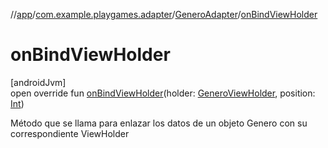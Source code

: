 //[app](../../../index.md)/[com.example.playgames.adapter](../index.md)/[GeneroAdapter](index.md)/[onBindViewHolder](on-bind-view-holder.md)

# onBindViewHolder

[androidJvm]\
open override fun [onBindViewHolder](on-bind-view-holder.md)(holder: [GeneroViewHolder](../-genero-view-holder/index.md), position: [Int](https://kotlinlang.org/api/latest/jvm/stdlib/kotlin/-int/index.html))

Método que se llama para enlazar los datos de un objeto Genero con su correspondiente ViewHolder
